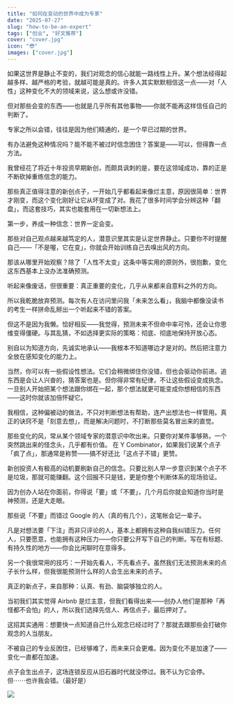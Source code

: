 ```yaml
---
title: "如何在变动的世界中成为专家"
date: "2025-07-27"
slug: "how-to-be-an-expert"
tags: ["创业", "好文推荐"]
cover: "cover.jpg"
icon: "😎"
images: ["cover.jpg"]
---
```

如果这世界是静止不变的，我们对观念的信心就能一路线性上升。某个想法经得起越多样、越严格的考验，就越可能是真的。许多人其实默默相信这一点——对「人性」这种变化不大的领域来说，这么想或许没错。



但对那些会变的东西——也就是几乎所有其他事物——你就不能再这样信任自己的判断了。



专家之所以会错，往往是因为他们精通的，是一个早已过期的世界。



有办法避免这种情况吗？能不能不被过时信念困住？答案是——可以，但得靠一点方法。



我曾经花了将近十年投资早期新创，而颇具讽刺的是，要在这领域成功，靠的正是不断砍掉重练信念的能力。



那些真正值得注意的新创点子，一开始几乎都看起来像烂主意，原因很简单：世界才刚变，而这个变化刚好让它从坏变成了对。我花了很多时间学会分辨这种「翻盘」，而这套技巧，其实也能套用在一切新想法上。



第一步，养成一种信念：世界一定会变。



那些对自己观点越来越笃定的人，潜意识里其实是认定世界静止。只要你不时提醒自己——「不是喔，它在变」，你就会开始训练自己去嗅出风的方向。



那该从哪里开始观察？除了「人性不太变」这条中等实用的原则外，很抱歉，变化这东西基本上没办法准确预测。



听起来像废话，但很重要：真正重要的变化，几乎从来都来自意料之外的方向。



所以我乾脆放弃预测。每次有人在访问里问我「未来怎么看」，我脑中都像没读书的考生一样拼命乱掰出一个听起来不错的答案。



但这不是因为我懒。恰好相反——我觉得，预测未来不但命中率可怜，还会让你思维变得僵硬。与其乱猜，不如选择更实际的策略：彻底、彻底地保持开放心态。



别自以为知道方向，先诚实地承认——我根本不知道哪边才是对的。然后把注意力全放在感知变化的能力上。



当然，你可以有一些假设性想法。它们会稍微绑住你没错，但也会驱动你前进。追东西是会让人兴奋的，猜答案也是。但你得非常有纪律，不让这些假设变成执念。
一旦别人开始把某个想法跟你绑在一起，那个想法就更可能变成你想相信的东西——这时你就该加倍怀疑它。



我相信，这种偏被动的做法，不只对判断想法有帮助，连产出想法也一样管用。真正的诀窍不是「刻意去想」，而是解决问题时，不打断那些莫名冒出来的直觉。



那些变化的风，常从某个领域专家的潜意识中吹出来。只要你对某件事够熟，一个突然跳出来的怪念头，几乎都有价值。
在 Y Combinator，如果我们说某个点子「疯了点」，那通常是称赞——搞不好还比「这点子不错」更赞。



新创投资人有极高的动机要刷新自己的信念。只要比别人早一步意识到某个点子不是垃圾，那就可能赚翻。这个回报不只是钱，更是你整个判断体系的现场验证。



因为创办人站在你面前，你得说「要」或「不要」，几个月后你就会知道你当时是神预测，还是大走眼。



那些说「不要」而错过 Google 的人（真的有几个），这笔帐会记一辈子。



凡是对想法要「下注」而非只评论的人，基本上都拥有这种自我纠错压力。任何人，只要愿意，也能拥有这种压力——你只要公开写下自己的判断。写在有标题、有持久性的地方——你会比闲聊时在意得多。



另一个我很常用的技巧：一开始先看人，不先看点子。虽然我们无法预测未来的点子长什么样，但我很能预测什么样的人会生出未来的点子。



真正的新点子，来自那种：认真、有劲、脑袋够独立的人。



当初我们其实觉得 Airbnb 是烂主意，但我们看得出来——创办人他们是那种「再怪都不会怕」的人，所以我们选择先信人、再信点子，最后押对了。



这招其实通用：想要快一点知道自己什么观念已经过时了？那就去跟那些会打破你观念的人当朋友。



不被自己的专业反困住，已经够难了，而未来只会更难。因为变化不是加速了——变化一直都在加速。



点子会生出点子，这场连锁反应从旧石器时代就没停过。我不认为它会停。
但⋯⋯也许我会错。（最好是）




![](https://prod-files-secure.s3.us-west-2.amazonaws.com/112d0858-5090-4d34-a606-b75eb8d65fd2/46476355-9cf3-4e99-9b7a-3531bc426380/1000202064.png?X-Amz-Algorithm=AWS4-HMAC-SHA256&X-Amz-Content-Sha256=UNSIGNED-PAYLOAD&X-Amz-Credential=ASIAZI2LB466RDF6MFYM%2F20250811%2Fus-west-2%2Fs3%2Faws4_request&X-Amz-Date=20250811T211332Z&X-Amz-Expires=3600&X-Amz-Security-Token=IQoJb3JpZ2luX2VjELz%2F%2F%2F%2F%2F%2F%2F%2F%2F%2FwEaCXVzLXdlc3QtMiJGMEQCIEvbzFLOkKUnfRo34uPx4ZpEZDOuPsa03%2Bc9vBzryCJoAiAddvZYx3zkH8obpUXYe03NTOe0CB5SIZAvipKOgmvjoyqIBAj1%2F%2F%2F%2F%2F%2F%2F%2F%2F%2F8BEAAaDDYzNzQyMzE4MzgwNSIMaZos6YJ1RIzvKsboKtwDvI8szo8ZOHD%2Fo69G1sQ4aiODBf7vypWHynkXvTHArd4%2F9k72UtKkjOkJIp0vwi3qcNRiC9gU4535aR6ksNUN%2FitXy7bJ7ZC59mlMNO81gCKE23IXocIy8O6LOPOwPX8BrMAH%2BRdu72cKqmZdut0BgXuf1oIaS%2BoVkWBHSBxrYBjZsMOXcTWp8oWMtAA09Dkga8zlfupw1R%2B0zUyg%2FjCwbzbVPxafWbzlXZxDTwKXnj8yaPHj4rCvucwq%2FVGQf%2BDUmAD%2FT1%2BKmcEaChdsWBY5Pr32LTbOKu6zRI%2BeqxyA7woDrjgQR7G%2BOqggqcZDbg3KAjjLiZ9r%2F%2BFvRcWc2RdE5wy2yOmEAWgYliZToAWHPKcaYHNoMwchfJhGdQ%2BTOyrg6OrSItWJSOzzi6tc68A2AXunRSLP6Nfjwo2tR0UMzXCWEAzFV3cEVt62r%2BKpjf9WxdIOFwDjoDmoVtJi0tRuON8Pe%2FepoNNkPttLST4KEWyrPXbs4jamyT7EgusN2vkw34ZptetxQu5%2FQONdfEuLH1XiJqlmRAFGhZ9IgHdV0CrpMjKdLwNDPE17%2FjNpMthqmQz2880oEr3muID3PT5t5F7zASJVi4chBV91OvnbH1EHhNofhsxfIUeNcjUwkJvpxAY6pgEo66j3xgVAvuxaXtHKDybsezKv8gmUiFgwCaTaejGeMhtvwlGRrZdxJR9vyN33eQsBJlmQpSJ%2BMA%2F%2FFNE3YpgT9xEF%2FDKHIMTgcOzG9W%2BOMiIZVXmHeZ%2Fio9DF6ldPnrPdn2RqElkaIC0JHnXx4V9qgQq69EXB3Rl6HSlyYTZvqHj33917zrZRYLJFKmrG6BUyuL%2BNJZlFzi6zoLkgWI4w%2Bg0DhFNq&X-Amz-Signature=c0ee582c6e3af3af9fbd7f8051f55adfdb20763e1e7b8daebf1a0a74f96789f0&X-Amz-SignedHeaders=host&x-amz-checksum-mode=ENABLED&x-id=GetObject)

